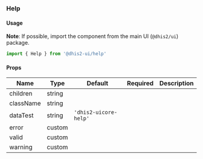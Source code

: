 ### Help

#### Usage

**Note**: If possible, import the component from the main UI (`@dhis2/ui`) package.

```js
import { Help } from '@dhis2-ui/help'
```

#### Props

| Name      | Type   | Default               | Required | Description |
| --------- | ------ | --------------------- | -------- | ----------- |
| children  | string |                       |          |             |
| className | string |                       |          |             |
| dataTest  | string | `'dhis2-uicore-help'` |          |             |
| error     | custom |                       |          |             |
| valid     | custom |                       |          |             |
| warning   | custom |                       |          |             |
